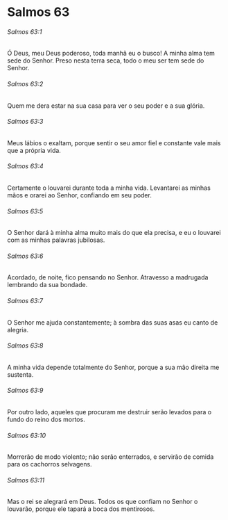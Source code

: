 # Salmos 63

###### Salmos 63:1

Ó Deus, meu Deus poderoso, toda manhã eu o busco! A minha alma tem sede do Senhor. Preso nesta terra seca, todo o meu ser tem sede do Senhor.

###### Salmos 63:2

Quem me dera estar na sua casa para ver o seu poder e a sua glória.

###### Salmos 63:3

Meus lábios o exaltam, porque sentir o seu amor fiel e constante vale mais que a própria vida.

###### Salmos 63:4

Certamente o louvarei durante toda a minha vida. Levantarei as minhas mãos e orarei ao Senhor, confiando em seu poder.

###### Salmos 63:5

O Senhor dará à minha alma muito mais do que ela precisa, e eu o louvarei com as minhas palavras jubilosas.

###### Salmos 63:6

Acordado, de noite, fico pensando no Senhor. Atravesso a madrugada lembrando da sua bondade.

###### Salmos 63:7

O Senhor me ajuda constantemente; à sombra das suas asas eu canto de alegria.

###### Salmos 63:8

A minha vida depende totalmente do Senhor, porque a sua mão direita me sustenta.

###### Salmos 63:9

Por outro lado, aqueles que procuram me destruir serão levados para o fundo do reino dos mortos.

###### Salmos 63:10

Morrerão de modo violento; não serão enterrados, e servirão de comida para os cachorros selvagens.

###### Salmos 63:11

Mas o rei se alegrará em Deus. Todos os que confiam no Senhor o louvarão, porque ele tapará a boca dos mentirosos.

